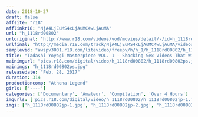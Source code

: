 ```yaml
---
date: 2018-10-27
draft: false
affsite: "r18"
afflinkr18: "NjA4LjEuMS4xLjAuMC4wLjAuMA"
url: "h_1118rd00802"
urloriginal: "http://www.r18.com/videos/vod/movies/detail/-/id=h_1118rd00802"
urlfinal: "http://media.r18.com/track/NjA4LjEuMS4xLjAuMC4wLjAuMA/videos/vod/movies/detail/-/id=h_1118rd00802"
samplevid: "awspv3001.r18.com/litevideo/freepv/h/h_1/h_1118rd00802/h_1118rd00802_dmb_w.mp4"
title: "Tadashi Yoyogi Masterpiece VOL. 1 - Shocking Sex Videos That Will Change How You Think Of Sex - 5 Hours"
mainimgurl: "pics.r18.com/digital/video/h_1118rd00802/h_1118rd00802ps.jpg"
mainimgs: "h_1118rd00802ps.jpg"
releasedate: "Feb. 28, 2017"
duration: 314
productioncomp: "Athena Legend"
girls: ['----']
categories: ['Documentary', 'Amateur', 'Compilation', 'Over 4 Hours']
imgurls: ['pics.r18.com/digital/video/h_1118rd00802/h_1118rd00802jp-1.jpg', 'pics.r18.com/digital/video/h_1118rd00802/h_1118rd00802jp-2.jpg', 'pics.r18.com/digital/video/h_1118rd00802/h_1118rd00802jp-3.jpg', 'pics.r18.com/digital/video/h_1118rd00802/h_1118rd00802jp-4.jpg', 'pics.r18.com/digital/video/h_1118rd00802/h_1118rd00802jp-5.jpg', 'pics.r18.com/digital/video/h_1118rd00802/h_1118rd00802jp-6.jpg', 'pics.r18.com/digital/video/h_1118rd00802/h_1118rd00802jp-7.jpg', 'pics.r18.com/digital/video/h_1118rd00802/h_1118rd00802jp-8.jpg', 'pics.r18.com/digital/video/h_1118rd00802/h_1118rd00802jp-9.jpg', 'pics.r18.com/digital/video/h_1118rd00802/h_1118rd00802jp-10.jpg', 'pics.r18.com/digital/video/h_1118rd00802/h_1118rd00802jp-11.jpg', 'pics.r18.com/digital/video/h_1118rd00802/h_1118rd00802jp-12.jpg', 'pics.r18.com/digital/video/h_1118rd00802/h_1118rd00802jp-13.jpg', 'pics.r18.com/digital/video/h_1118rd00802/h_1118rd00802jp-14.jpg', 'pics.r18.com/digital/video/h_1118rd00802/h_1118rd00802jp-15.jpg', 'pics.r18.com/digital/video/h_1118rd00802/h_1118rd00802jp-16.jpg', 'pics.r18.com/digital/video/h_1118rd00802/h_1118rd00802jp-17.jpg', 'pics.r18.com/digital/video/h_1118rd00802/h_1118rd00802jp-18.jpg', 'pics.r18.com/digital/video/h_1118rd00802/h_1118rd00802jp-19.jpg', 'pics.r18.com/digital/video/h_1118rd00802/h_1118rd00802jp-20.jpg']
imgs: ['h_1118rd00802jp-1.jpg', 'h_1118rd00802jp-2.jpg', 'h_1118rd00802jp-3.jpg', 'h_1118rd00802jp-4.jpg', 'h_1118rd00802jp-5.jpg', 'h_1118rd00802jp-6.jpg', 'h_1118rd00802jp-7.jpg', 'h_1118rd00802jp-8.jpg', 'h_1118rd00802jp-9.jpg', 'h_1118rd00802jp-10.jpg', 'h_1118rd00802jp-11.jpg', 'h_1118rd00802jp-12.jpg', 'h_1118rd00802jp-13.jpg', 'h_1118rd00802jp-14.jpg', 'h_1118rd00802jp-15.jpg', 'h_1118rd00802jp-16.jpg', 'h_1118rd00802jp-17.jpg', 'h_1118rd00802jp-18.jpg', 'h_1118rd00802jp-19.jpg', 'h_1118rd00802jp-20.jpg']
---
```

